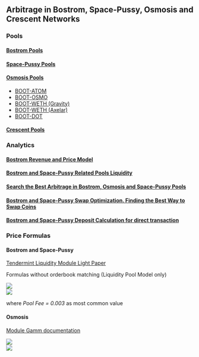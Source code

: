 ## Arbitrage in Bostrom, Space-Pussy, Osmosis and Crescent Networks

### Pools

#### [Bostrom Pools](https://cyb.ai/warp)  
#### [Space-Pussy Pools](https://cyb.ai/warp)  
#### [Osmosis Pools](https://frontier.osmosis.zone/pools)
- [BOOT-ATOM](https://info.osmosis.zone/pool/596)  
- [BOOT-OSMO](https://info.osmosis.zone/pool/597)  
- [BOOT-WETH (Gravity)](https://info.osmosis.zone/pool/911)  
- [BOOT-WETH (Axelar)](https://info.osmosis.zone/pool/912)  
- [BOOT-DOT](https://info.osmosis.zone/pool/919)  
#### [Crescent Pools](https://app.crescent.network/farm)

### Analytics

#### [Bostrom Revenue and Price Model](revenue_model.ipynb)

#### [Bostrom and Space-Pussy Related Pools Liquidity](pools_liquidity_in_gh.ipynb)

#### [Search the Best Arbitrage in Bostrom, Osmosis and Space-Pussy Pools](search_arbitrage.ipynb)

#### [Bostrom and Space-Pussy Swap Optimization. Finding the Best Way to Swap Coins](swap_optimization.ipynb)

#### [Bostrom and Space-Pussy Deposit Calculation for direct transaction](deposit_calculation.ipynb)  

### Price Formulas
#### Bostrom and Space-Pussy

[Tendermint Liquidity Module Light Paper](https://github.com/tendermint/liquidity/blob/develop/doc/LiquidityModuleLightPaper_EN.pdf)

Formulas without orderbook matching (Liquidity Pool Model only)   

<img src="https://latex.codecogs.com/png.image?\inline\dpi{200}\bg{white}Price&space;=&space;\frac{Target\&space;Coin\&space;Pool\&space;Amount\&space;*\&space;(1&space;-&space;Pool\&space;Fee)}{Source\&space;Coin\&space;Pool\&space;Amount\&space;&plus;\&space;2\&space;*\&space;Source\&space;Coin\&space;Amount}" />
<br>
<img src="https://latex.codecogs.com/png.image?\inline\dpi{200}\bg{white}Target\&space;Coin\&space;Amount&space;=&space;\frac{Source\&space;Coin\&space;Amount\&space;*\&space;Target\&space;Coin\&space;Pool\&space;Amount\&space;*\&space;(1&space;-&space;Pool\&space;Fee)}{Source\&space;Coin\&space;Pool\&space;Amount\&space;&plus;\&space;2\&space;*\&space;Source\&space;Coin\&space;Amount}" />

where _Pool Fee = 0.003_ as most common value

#### Osmosis
[Module Gamm documentation](https://docs.osmosis.zone/osmosis-core/modules/gamm)

<img src="https://latex.codecogs.com/png.image?\inline\dpi{200}\bg{white}Price&space;=&space;\frac{Target\&space;Coin\&space;Pool\&space;Amount\&space;*\&space;(1&space;-&space;Pool\&space;Fee)}{Source\&space;Coin\&space;Pool\&space;Amount\&space;&plus;\&space;(1&space;-&space;Pool\&space;Fee)\&space;*\&space;Source\&space;Coin\&space;Amount}\&space;*\&space;\frac{Source\&space;Coin\&space;Pool\&space;Weight}{Target\&space;Coin\&space;Pool\&space;Weight}" />
<br>
<img src="https://latex.codecogs.com/png.image?\inline\dpi{200}\bg{white}Target\&space;Coin\&space;Amount&space;=&space;\frac{Source\&space;Coin\&space;Amount\&space;*\&space;Target\&space;Coin\&space;Pool\&space;Amount\&space;*\&space;(1&space;-&space;Pool\&space;Fee)}{Source\&space;Coin\&space;Pool\&space;Amount\&space;&plus;\&space;(1&space;-&space;Pool\&space;Fee)\&space;*\&space;Source\&space;Coin\&space;Amount}\&space;*\&space;\frac{Source\&space;Coin\&space;Pool\&space;Weight}{Target\&space;Coin\&space;Pool\&space;Weight}" />
